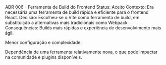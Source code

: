 ADR 006 - Ferramenta de Build do Frontend
Status: Aceito
Contexto:
 Era necessária uma ferramenta de build rápida e eficiente para o frontend React.
Decisão:
 Escolheu-se o Vite como ferramenta de build, em substituição a alternativas mais tradicionais como Webpack.
Consequências:
Builds mais rápidas e experiência de desenvolvimento mais ágil.


Menor configuração e complexidade.


Dependência de uma ferramenta relativamente nova, o que pode impactar na comunidade e plugins disponíveis.
